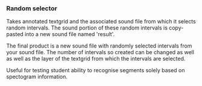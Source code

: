 ### Random selector ###

Takes annotated textgrid and the associated sound file from which it selects random intervals. The sound portion of these random intervals is copy-pasted into
a new sound file named 'result'.

The final product is a new sound file with randomly selected intervals from your sound file. The number of intervals so created can be changed as well as well as the layer
of the textgrid from which the intervals are selected.

Useful for testing student ability to recognise segments solely based on spectogram information.


